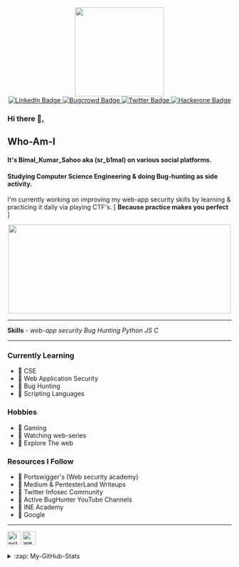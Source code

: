 <div id="header" align="center">
  <img src="https://media.giphy.com/media/M9gbBd9nbDrOTu1Mqx/giphy.gif" width="200"/>
</div>


<div id="badges" align="center">
  <a href="https://www.linkedin.com/in/bimal-kumar-sahoo-432296209">
    <img src="https://img.shields.io/badge/LinkedIn-blue?style=for-the-badge&logo=linkedin&logoColor=white" alt="LinkedIn Badge"/>
  </a>
  <a href="https://www.bugcrowd.com/srb1mal">
    <img src="https://img.shields.io/badge/Bugcrowd-orange?style=for-the-badge&logo=Bugcrowd&logoColor=white" alt="Bugcrowd Badge"/>
  </a>
  <a href="https://twitter.com/sr_b1mal">
    <img src="https://img.shields.io/badge/Twitter-blue?style=for-the-badge&logo=twitter&logoColor=white" alt="Twitter Badge"/>
  </a>
  <a href="https://hackerone.com/srb1mal">
    <img src="https://img.shields.io/badge/Hackerone-black?style=for-the-badge&logo=Hackerone&logoColor=white" alt="Hackerone Badge"/>
  </a>
</div>

<div id="badges" align="center">
  <img src="https://komarev.com/ghpvc/?username=srb1mal&style=flat-square&color=red" alt=""/>
</div>

### Hi there 👋, 

## Who-Am-I

#### It's Bimal_Kumar_Sahoo aka (sr_b1mal) on various social platforms. 
#### Studying Computer Science Engineering & doing Bug-hunting as side activity.


I'm currently working on improving my web-app security skills by learning & practicing it daily via playing CTF's. 
[ **Because practice makes you perfect** ]

<div align="center">
  <img src="https://media.giphy.com/media/dWesBcTLavkZuG35MI/giphy.gif" width="500" height="200"/>
</div>

____________________________________________________________________________________________________________________________________________________________________________


**Skills** -
*web-app security 
Bug Hunting 
Python 
JS 
C*
*************

### Currently Learning 

- 🔰 CSE
- 🔰 Web Application Security 
- 🔰 Bug Hunting
- 🔰 Scripting Languages

### Hobbies

- 🔰 Gaming 
- 🔰 Watching web-series
- 🔰 Explore The web

### Resources I Follow

- 🔰 Portswigger's (Web security academy)
- 🔰 Medium & PentesterLand Writeups
- 🔰 Twitter Infosec Community
- 🔰 Active BugHunter YouTube Channels
- 🔰 INE Academy
- 🔰 Google
____________________________________________________________________________________________________________________________________________________________________________

[<img src='https://cdn.jsdelivr.net/npm/simple-icons@3.0.1/icons/instagram.svg' alt='instagram' height='30'>](https://www.instagram.com/sr_b1mal/)  [<img src='https://cdn.jsdelivr.net/npm/simple-icons@3.0.1/icons/icloud.svg' alt='website' height='30'>](bimalksec.co)  


<details>
  <summary>:zap: My-GitHub-Stats </summary>

  <img align="center" alt="srb1mal's GitHub Stats" src="https://github-readme-stats.vercel.app/api?username=srb1mal&&show_icons=true&theme=radical" />

</details>
